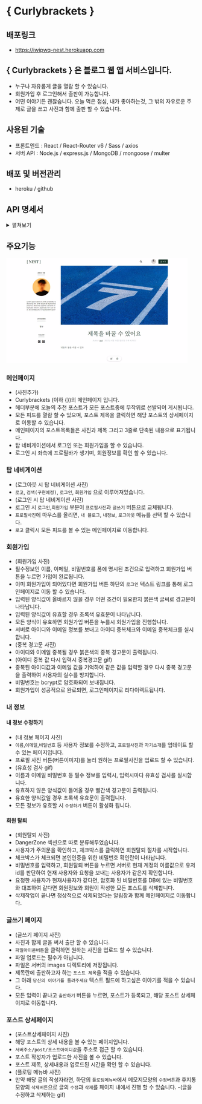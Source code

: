 # { Curlybrackets }

## 배포링크 
- https://iwipwq-nest.herokuapp.com

## { Curlybrackets } 은 블로그 웹 앱 서비스입니다.
- 누구나 자유롭게 글을 열람 할 수 있습니다.
- 회원가입 후 로그인해서 출판이 가능합니다.
- 어떤 이야기든 괜찮습니다. 오늘 먹은 점심, 내가 좋아하는것, 그 밖의 자유로운 주제로 글을 쓰고 사진과 함께 출판 할 수 있습니다.

## 사용된 기술
- 프론트엔드 : React / React-Router v6 / Sass / axios
- 서버 API : Node.js / express.js / MongoDB / mongoose / multer

## 배포 및 버전관리
- heroku / github

## API 명세서

<details>
<summary> 펼쳐보기 </summary>

### 0.요청 URL
https://iwipwq-nest.herokuapp.com/api

### 1. 회원가입

API
```
POST /register
```
Req
```
{
    username: String,
    email: String,
    password: String,
} 
```
Res
```JSON
{   
    biography: String,
    createdAt: String,
    email: String,
    profileImg: String,
    updatedAt: String,
    username: String,
    __v: 0,
    _id: String,
}
```
### 2. 로그인

API
```
POST /login
```
Req
```JSON
{
    username: String,
    password: String,
} 
```
Res
```JSON
{
    biography: String,
    createdAt: String,
    email: String,
    profileImg: String, //(filename + Date.now())
    updatedAt: String,
    username: String,
    __v: Number,
    _id: String
}
```

### 3. 회원정보 (계정관리)

#### 3-1. 회원정보 가져오기
API
```
GET /user/:UserId
```
Res
```
{
    biography: String,
    createdAt: String,
    email: String,
    profileImg: String, //(filename + Date.now())
    updatedAt: String,
    username: String,
    __v: Number,
    _id: String
}
```

#### 3-2. 회원정보 수정
API
```
PUT /user/:userId
```
Req
```JSON
{        
    userId: String,
    username: String,
    email: String,
    password: String,
    biography: String,
    profileImg: String,
}

```
Res
```
{
    biography: String,
    createdAt: String,
    email: String,
    profileImg: String, //(filename + Date.now())
    updatedAt: String,
    username: String,
    __v: Number,
    _id: String
}

```
#### 3-2. 계정 삭제
API
```
DELETE /user/:userId
```
Req
```
{
    data: {
        userId: String,
        password: String,
    }
}
```
Res
```
{
    biography: String,
    createdAt: String,
    email: String,
    profileImg: String,
    updatedAt: String,
    username: String,
    __v: Number,
    _id: String
}
```

### 4. 포스트 정보 가져오기

#### 4-1. 특정 포스트 가져오기
API
```
GET /post/:postId
```

Res
```JSON
{   
    categories: [Array],
    createdAt: String,
    desc: String,
    title: String,
    updatedAt: String,
    username: String,
    __v: Number,
    _id: String
},
```

#### 4-2. 특정 유저의 포스트 가져오기
API
```
GET /post/:userId
```
Res
```JSON
{
        {   //첫번째 포스트 (data[0])
        categories: [Array]
        createdAt: String
        desc: String
        title: String
        updatedAt: String
        username: String
        __v: 0
        _id: String
    },

    //...
    //...

    {   //마지막 포스트 (data[data.length - 1])
        categories: [Array]
        createdAt: String
        desc: String
        title: String
        updatedAt: String
        username: String
        __v: 0
        _id: String
    },
}
```

#### 4-3. 모든 포스트 정보 가져오기
API

```
GET /post
```

Res
```json
[
    {   //첫번째 포스트 (data[0])
        categories: [Array]
        createdAt: String
        desc: String
        title: String
        updatedAt: String
        username: String
        __v: 0
        _id: String
    },

    //...
    //...

    {   //마지막 포스트 (data[data.length - 1])
        categories: [Array]
        createdAt: String
        desc: String
        title: String
        updatedAt: String
        username: String
        __v: 0
        _id: String
    },
]
```

### 5. 카테고리

#### 5-1. 카테고리 가져오기
API
```
GET /category
```
res
```JSON
{
    name: String,
    updatedAt: String,
}
```

#### 5-1. 카테고리 추가하기
API
```
GET /category
```
req
```JSON
{
    name: String,
}
```
res
```JSON
{
    name: String,
    updatedAt: String,
}
```
</details>

## 주요기능
![](./props/create-read-edit-delete.png)
### 메인페이지
- (사진추가)
- Curlybrackets (이하 {})의 메인페이지 입니다.
- 헤더부분에 오늘의 추천 포스트가 모든 포스트중에 무작위로 선발되어 게시됩니다.
- 모든 피드를 열람 할 수 있으며, 포스트 제목을 클릭하면 해당 포스트의 상세페이지로 이동할 수 있습니다.
- 메인페이지의 포스트목록들은 사진과 제목 그리고 3줄로 단축된 내용으로 표기됩니다.
- 탑 네비게이션에서 로그인 또는 회원가입을 할 수 있습니다.
- 로그인 시 좌측에 프로필바가 생기며, 회원정보를 확인 할 수 있습니다.

### 탑 네비게이션
- (로그아웃 시 탑 네비게이션 사진)
- `로고`, `검색(구현예정)`, `로그인`, `회원가입` 으로 이루어져있습니다.
- (로그인 시 탑 네비게이션 사진) 
- 로그인 시 `로그인`,`회원가입` 부분이 `프로필사진`과 `글쓰기` 버튼으로 교체됩니다.
- `프로필사진`에 마우스를 올리면, `내 블로그`, `내정보`, `로그아웃` 메뉴를 선택 할 수 있습니다.
- `로고` 클릭시 모든 피드를 볼 수 있는 메인페이지로 이동합니다.

### 회원가입
- (회원가입 사진)
- 필수정보인 이름, 이메일, 비밀번호를 폼에 명시된 조건으로 입력하고 회원가입 버튼을 누르면 가입이 완료됩니다.
- 이미 회원가입이 되어있다면 회원가입 버튼 하단의 `로그인` 텍스트 링크를 통해 로그인페이지로 이동 할 수 있습니다. 
- 입력된 양식값이 올바르지 않을 경우 어떤 조건이 필요한지 붉은색 글씨로 경고문이 나타납니다.
- 입력된 양식값이 유효할 경우 초록색 유효문이 나타납니다.
- 모든 양식이 유효하면 회원가입 버튼을 누를시 회원가입을 진행합니다.
- 서버로 아이디와 이메일 정보를 보내고 아이디 중복체크와 이메일 중복체크를 실시합니다.
- (중복 경고문 사진)
- 아이디와 이메일 중복될 경우 붉은색의 중복 경고문이 출력됩니다.
- (아이디 중복 값 다시 입력시 중복경고문 gif)
- 중복된 아이디값과 이메일 값을 기억하여 같은 값을 입력할 경우 다시 중복 경고문을 출력하여 사용자의 실수를 방지합니다.
- 비밀번호는 bcrypt로 암호화되어 보내집니다.
- 회원가입이 성공적으로 완료되면, 로그인페이지로 리다이렉트됩니다.

### 내 정보
#### 내 정보 수정하기
- (내 정보 페이지 사진)
- `이름`,`이메일`,`비밀번호` 등 사용자 정보를 수정하고, `프로필사진`과 `자기소개`를 업데이트 할 수 있는 페이지입니다.
- 프로필 사진 버튼(버튼이미지)를 눌러 원하는 프로필사진을 업로드 할 수 있습니다.
- (유효성 검사 gif)
- 이름과 이메일 비밀번호 등 필수 정보를 입력시, 입력시마다 유효성 검사를 실시합니다.
- 유효하지 않은 양식값이 들어올 경우 빨간색 경고문이 출력됩니다.
- 유효한 양식값일 경우 초록색 유효문이 출력됩니다.
- 모든 정보가 유효할 시 `수정하기` 버튼이 활성화 됩니다.

#### 회원 탈퇴
- (회원탈퇴 사진)
- DangerZone 섹션으로 따로 분류해두었습니다.
- 사용자가 주의문을 확인하고, 체크박스를 클릭하면 회원탈퇴 절차를 시작합니다.
- 체크박스가 체크되면 본인인증을 위한 비밀번호 확인란이 나타납니다.
- 비밀번호를 입력하고, 회원탈퇴 버튼을 누르면 서버로 현재 계정의 이름값으로 유저id를 판단하여 현재 사용자와 요청을 보내는 사용자가 같은지 확인합니다.
- 요청한 사용자가 현재사용자가 같다면, 암호화 된 비밀번호를 DB에 있는 비밀번호와 대조하여 같다면 회원정보와 회원이 작성한 모든 포스트를 삭제합니다.
- 삭제작업이 끝나면 정상적으로 삭제되었다는 알림창과 함께 메인페이지로 이동합니다.

### 글쓰기 페이지
- (글쓰기 페이지 사진)
- 사진과 함께 글을 써서 출판 할 수 있습니다.
- `파일아이콘버튼`을 클릭하면 원하는 사진을 업로드 할 수 있습니다.
- 파일 업로드는 필수가 아닙니다.
- 파일은 서버의 images 디렉토리에 저장됩니다.
- 제목란에 출판하고자 하는 `포스트 제목`을 적을 수 있습니다.
- 그 아래 `당신의 이야기를 들려주세요` 텍스트 필드에 하고싶은 이야기를 적을 수 있습니다.
- 모든 입력이 끝나고 `출판하기` 버튼을 누르면, 포스트가 등록되고, 해당 포스트 상세페이지로 이동합니다.

### 포스트 상세페이지
- (포스트상세페이지 사진)
- 해당 포스트의 상세 내용을 볼 수 있는 페이지입니다.
- `서버주소/post/포스트아이디값`을 주소로 접근 할 수 있습니다.
- 포스트 작성자가 업로드한 사진을 볼 수 있습니다.
- 포스트 제목, 상세내용과 업로드된 시간을 확인 할 수 있습니다.
- (플로팅 메뉴바 사진)
- 만약 해당 글의 작성자라면, 하단의 `플로팅메뉴바`에서 메모지모양의 `수정버튼`과 휴지통모양의 `삭제버튼`으로 글의 `수정`과 `삭제`를 페이지 내에서 진행 할 수 있습니다.
-(글을 수정하고 삭제하는 gif)


